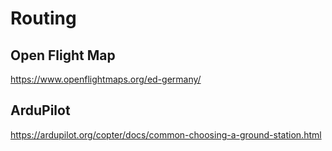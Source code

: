 # Routing

## Open Flight Map
https://www.openflightmaps.org/ed-germany/

## ArduPilot
https://ardupilot.org/copter/docs/common-choosing-a-ground-station.html
